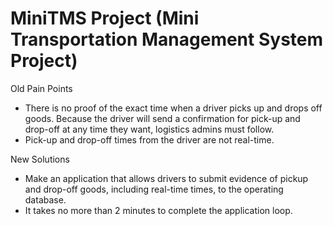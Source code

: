 # MiniTMS Project (Mini Transportation Management System Project)
Old Pain Points
  - There is no proof of the exact time when a driver picks up and drops off goods. Because the driver will send a confirmation for pick-up and drop-off at any time they want, logistics admins must follow.
  - Pick-up and drop-off times from the driver are not real-time.

New Solutions
  - Make an application that allows drivers to submit evidence of pickup and drop-off goods, including real-time times, to the operating database.
  - It takes no more than 2 minutes to complete the application loop.

